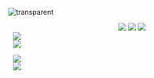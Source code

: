 <!-- ### Hi 👋 -->
<!-- [![wakatime](https://wakatime.com/badge/user/13d849e0-8b74-495a-bed8-a3f4b8869924.svg)](https://wakatime.com/@13d849e0-8b74-495a-bed8-a3f4b8869924) -->

![transparent](https://capsule-render.vercel.app/api?type=waving&color=0:ffffff,100:000000&text=Hi👋&height=150&fontColor=white&fontSize=30&animation=twinkling)
<br>
<p align="center" styled="display : flex; flex-direction : column">
    
<img src="https://img.shields.io/badge/Python-3776AB?style=flat-square&logo=Python&logoColor=white"/>
<img src="https://img.shields.io/badge/TypeScript-3178C6?style=flat&logo=TypeScript&logoColor=white"/>
<img src="https://img.shields.io/badge/Node.js-339933?style=flat-square&logo=nodedotjs&logoColor=white"/>
<!-- <a href="https://velog.io/@ssh00n"> -->
    <img 
        src="http://img.shields.io/badge/-Velog-00aaa7?style=flat&logo=Vector Logo Zone&link=https://velog.io/@ssh00n"
        style="display : flex; height : auto; margin-left : 10px; margin-right : 10px;"/>
</a>
<a href="https://solved.ac/profile/wwiviww">
    <img 
        src="http://mazassumnida.wtf/api/mini/generate_badge?boj=wwiviww"
        style="display : flex; height : auto; margin-left : 10px; margin-right : 10px;"/>
</a>

</p>

<p align="center" styled="display : flex; flex-direction : column">
  <img height="180em" src="https://github-readme-stats.vercel.app/api?username=ssh00n&show_icons=true&theme=onedark"
                           style="display : flex; height : auto; margin-left : 10px; margin-right : 10px;">
  <img height="180em" src="https://github-readme-stats.vercel.app/api/top-langs/?username=ssh00n&theme=onedark"
                           style="display : flex; height : auto; margin-left : 10px; margin-right : 10px;">
<!-- <p align="center" styled="display : flex; flex-direction : column">
    [![Solved.ac
프로필](http://mazassumnida.wtf/api/v2/generate_badge?boj={wwiviww})](https://solved.ac/{wwiviww})
</p> -->


<!--
**ssh00n/ssh00n** is a ✨ _special_ ✨ repository because its `README.md` (this file) appears on your GitHub profile.

Here are some ideas to get you started:

- 🔭 I’m currently working on ...
- 🌱 I’m currently learning ...
- 👯 I’m looking to collaborate on ...
- 🤔 I’m looking for help with ...
- 💬 Ask me about ...
- 📫 How to reach me: ...
- 😄 Pronouns: ...
- ⚡ Fun fact: ...
-->
